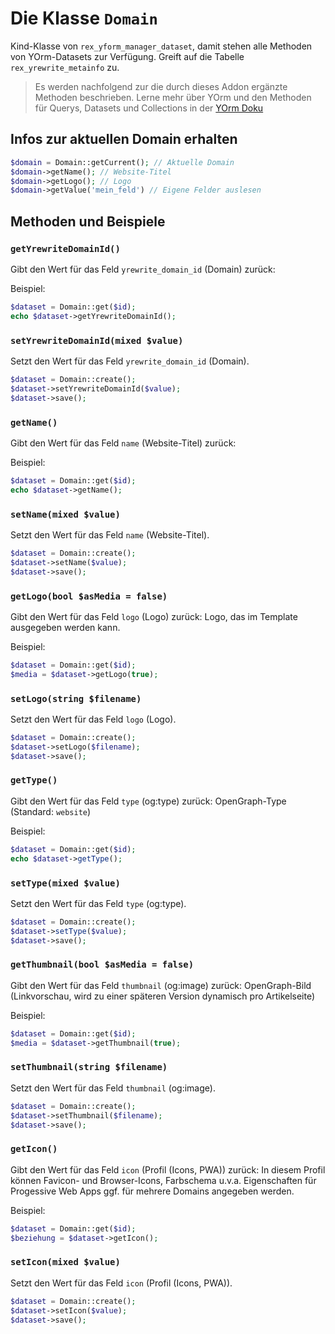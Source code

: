 # Die Klasse `Domain`

Kind-Klasse von `rex_yform_manager_dataset`, damit stehen alle Methoden von YOrm-Datasets zur Verfügung. Greift auf die Tabelle `rex_yrewrite_metainfo` zu.

> Es werden nachfolgend zur die durch dieses Addon ergänzte Methoden beschrieben. Lerne mehr über YOrm und den Methoden für Querys, Datasets und Collections in der [YOrm Doku](https://github.com/yakamara/yform/blob/master/docs/04_yorm.md)

## Infos zur aktuellen Domain erhalten

```php
$domain = Domain::getCurrent(); // Aktuelle Domain
$domain->getName(); // Website-Titel
$domain->getLogo(); // Logo
$domain->getValue('mein_feld') // Eigene Felder auslesen
```

## Methoden und Beispiele

### `getYrewriteDomainId()`

Gibt den Wert für das Feld `yrewrite_domain_id` (Domain) zurück:

Beispiel:

```php
$dataset = Domain::get($id);
echo $dataset->getYrewriteDomainId();
```

### `setYrewriteDomainId(mixed $value)`

Setzt den Wert für das Feld `yrewrite_domain_id` (Domain).

```php
$dataset = Domain::create();
$dataset->setYrewriteDomainId($value);
$dataset->save();
```

### `getName()`

Gibt den Wert für das Feld `name` (Website-Titel) zurück:

Beispiel:

```php
$dataset = Domain::get($id);
echo $dataset->getName();
```

### `setName(mixed $value)`

Setzt den Wert für das Feld `name` (Website-Titel).

```php
$dataset = Domain::create();
$dataset->setName($value);
$dataset->save();
```

### `getLogo(bool $asMedia = false)`

Gibt den Wert für das Feld `logo` (Logo) zurück: Logo, das im Template ausgegeben werden kann.

Beispiel:

```php
$dataset = Domain::get($id);
$media = $dataset->getLogo(true);
```

### `setLogo(string $filename)`

Setzt den Wert für das Feld `logo` (Logo).

```php
$dataset = Domain::create();
$dataset->setLogo($filename);
$dataset->save();
```

### `getType()`

Gibt den Wert für das Feld `type` (og:type) zurück: OpenGraph-Type (Standard: `website`)

Beispiel:

```php
$dataset = Domain::get($id);
echo $dataset->getType();
```

### `setType(mixed $value)`

Setzt den Wert für das Feld `type` (og:type).

```php
$dataset = Domain::create();
$dataset->setType($value);
$dataset->save();
```

### `getThumbnail(bool $asMedia = false)`

Gibt den Wert für das Feld `thumbnail` (og:image) zurück: OpenGraph-Bild (Linkvorschau, wird zu einer späteren Version dynamisch pro Artikelseite)

Beispiel:

```php
$dataset = Domain::get($id);
$media = $dataset->getThumbnail(true);
```

### `setThumbnail(string $filename)`

Setzt den Wert für das Feld `thumbnail` (og:image).

```php
$dataset = Domain::create();
$dataset->setThumbnail($filename);
$dataset->save();
```

### `getIcon()`

Gibt den Wert für das Feld `icon` (Profil (Icons, PWA)) zurück: In diesem Profil können Favicon- und Browser-Icons, Farbschema u.v.a. Eigenschaften für Progessive Web Apps ggf. für mehrere Domains angegeben werden.

Beispiel:

```php
$dataset = Domain::get($id);
$beziehung = $dataset->getIcon();
```

### `setIcon(mixed $value)`

Setzt den Wert für das Feld `icon` (Profil (Icons, PWA)).

```php
$dataset = Domain::create();
$dataset->setIcon($value);
$dataset->save();
```
